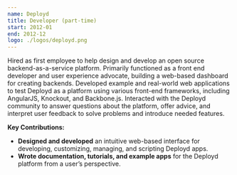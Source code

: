 ```yaml
---
name: Deployd
title: Developer (part-time)
start: 2012-01
end: 2012-12
logo: ./logos/deployd.png
---
```


Hired as first employee to help design and develop an open source backend-as-a-service platform. Primarily functioned as a front end developer and user experience advocate, building a web-based dashboard for creating backends. Developed example and real-world web applications to test Deployd as a platform using various front-end frameworks, including AngularJS, Knockout, and Backbone.js. Interacted with the Deployd community to answer questions about the platform, offer advice, and interpret user feedback to solve problems and introduce needed features.

**Key Contributions:**

- **Designed and developed** an intuitive web-based interface for developing, customizing, managing, and scripting Deployd apps.
- **Wrote documentation, tutorials, and example apps** for the Deployd platform from a user’s perspective.
